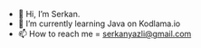 - 👋 Hi, I’m Serkan.
- 🌱 I’m currently learning Java on Kodlama.io
- 📫 How to reach me = serkanyazli@gmail.com
<!---
imserkanY/imserkanY is a ✨ special ✨ repository because its `README.md` (this file) appears on your GitHub profile.
You can click the Preview link to take a look at your changes.
--->
